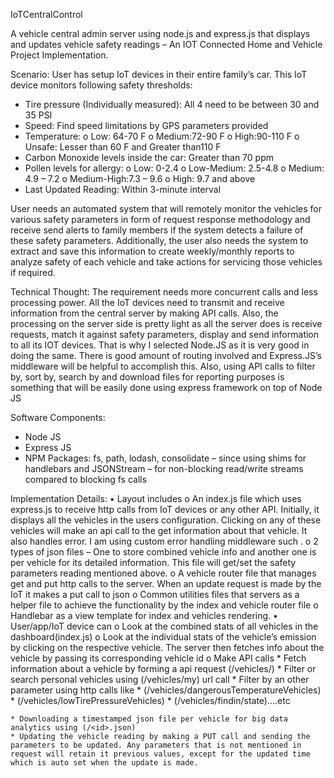 IoTCentralControl

A vehicle central admin server using node.js and express.js that displays and updates vehicle safety readings – An IOT Connected Home and Vehicle Project Implementation.

Scenario: 
User has setup IoT devices in their entire family’s car. This IoT device monitors following safety thresholds:
* Tire pressure (Individually measured): All 4 need to be between 30 and 35 PSI
* Speed: Find speed limitations by GPS parameters provided
* Temperature: 
  o Low: 64-70 F
  o Medium:72-90 F
  o High:90-110 F
  o Unsafe: Lesser than 60 F and Greater than110 F
* Carbon Monoxide levels inside the car: Greater than 70 ppm
* Pollen levels for allergy:
  o Low: 0-2.4
  o Low-Medium:  2.5-4.8
  o Medium: 4.9 – 7.2
  o Medium-High:7.3 – 9.6
  o High: 9.7 and above 
* Last Updated Reading: Within 3-minute interval 

User needs an automated system that will remotely monitor the vehicles for various safety parameters in form of request response methodology and receive send alerts to family members if the system detects a failure of these safety parameters. Additionally, the user also needs the system to extract and save this information to create weekly/monthly reports to analyze safety of each vehicle and take actions for servicing those vehicles if required.

Technical Thought:
The requirement needs more concurrent calls and less processing power. All the IoT devices need to transmit and receive information from the central server by making API calls. Also, the processing on the server side is pretty light as all the server does is receive requests, match it against safety parameters, display and send information to all its IOT devices. That is why I selected Node.JS as it is very good in doing the same.
There is good amount of routing involved and Express.JS’s middleware will be helpful to accomplish this. Also, using API calls to filter by, sort by, search by and download files for reporting purposes is something that will be easily done using express framework on top of Node JS

Software Components:
* Node JS
* Express JS
* NPM Packages: fs, path, lodash, consolidate – since using shims for handlebars and JSONStream – for non-blocking read/write streams compared to blocking fs calls

Implementation Details:
• Layout includes 
  o An index.js file which uses express.js to receive http calls from IoT devices or any other API. Initially, it displays all the vehicles in the users configuration. Clicking on any of these vehicles will make an api call to the get information about that vehicle. It also handles error. I am using custom error handling middleware such .
  o 2 types of json files – One to store combined vehicle info and another one is per vehicle for its detailed information. This file will get/set the safety parameters reading mentioned above.
  o A vehicle router file that manages get and put http calls to the server. When an update request is made by the IoT it makes a put call to json
  o Common utilities files that servers as a helper file to achieve the functionality by the index and vehicle router file
  o Handlebar as a view template for index and vehicles rendering.
• User/app/IoT device can
  o Look at the combined stats of all vehicles in the dashboard(index.js)
  o Look at the individual stats of the vehicle’s emission by clicking on the respective vehicle. The server then fetches info about the vehicle by passing its corresponding vehicle id
  o Make API calls 
    * Fetch information about a vehicle by forming a api request (/vehicles/<id>)
    * Filter or search personal vehicles using (/vehicles/my) url call 
    * Filter by an other parameter using http calls like
    *  (/vehicles/dangerousTemperatureVehicles)
    * (/vehicles/lowTirePressureVehicles)
    * (/vehicles/findin/state)….etc

    * Downloading a timestamped json file per vehicle for big data analytics using (/<id>.json)
    * Updating the vehicle reading by making a PUT call and sending the parameters to be updated. Any parameters that is not mentioned in request will retain it previous values, except for the updated time which is auto set when the update is made.

